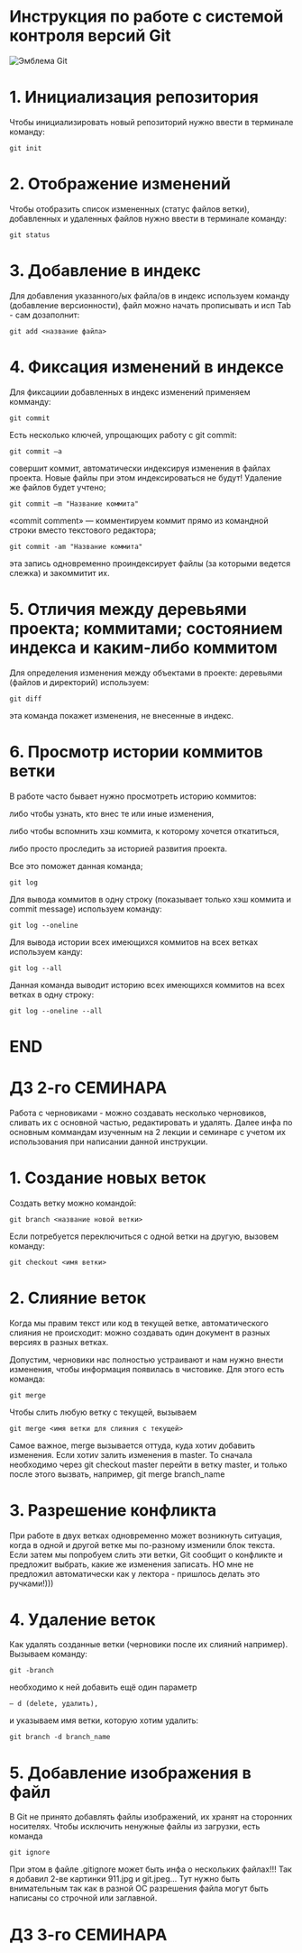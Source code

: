 # **Инструкция по работе с системой контроля версий Git**

![Эмблема Git](git.jpeg)

# 1. Инициализация репозитория

Чтобы инициализировать новый репозиторий нужно ввести в терминале команду:

    git init

# 2. Отображение изменений

Чтобы отобразить список измененных (статус файлов ветки), добавленных и удаленных файлов нужно ввести в терминале команду:

    git status

# 3. Добавление в индекс

Для добавления указанного/ых файла/ов в индекс используем команду (добавление версионности), файл можно начать прописывать и исп Tab - сам дозаполнит:

    git add <название файла>

# 4. Фиксация изменений в индексе

Для фиксациии добавленных в индекс изменений применяем комманду:

    git commit

Есть несколько ключей, упрощающих работу с git commit:

    git commit –a

совершит коммит, автоматически индексируя изменения в файлах проекта. Новые файлы при этом индексироваться не будут! Удаление же файлов будет учтено;

    git commit –m "Название коммита"

«commit comment» — комментируем коммит прямо из командной строки вместо текстового редактора;

    git commit -am "Название коммита"

эта запись одновременно проиндексирует файлы (за которыми ведется слежка) и закоммитит их.

# 5. Отличия между деревьями проекта; коммитами; состоянием индекса и каким-либо коммитом

Для определения изменения между объектами в проекте: деревьями (файлов и директорий) используем:

    git diff

эта команда покажет изменения, не внесенные в индекс.

# 6. Просмотр истории коммитов ветки

В работе часто бывает нужно просмотреть историю коммитов:

либо чтобы узнать, кто внес те или иные изменения,

либо чтобы вспомнить хэш коммита, к которому хочется откатиться,

либо просто проследить за историей развития проекта.

Все это поможет данная команда;

    git log

Для вывода коммитов в одну строку (показывает только хэш коммита и commit message) используем команду:

    git log --oneline

Для вывода истории всех имеющихся коммитов на всех ветках используем канду:

    git log --all

Данная команда выводит историю всех имеющихся коммитов на всех ветках в одну строку:

    git log --oneline --all

# END 

# **ДЗ 2-го СЕМИНАРА**

Работа с черновиками - можно создавать несколько черновиков, сливать их с основной частью, редактировать и удалять. Далее инфа по основным коммандам изученным на 2 лекции и семинаре с учетом их использования при написании данной инструкции.

# 1. Создание новых веток

Создать ветку можно командой:

    git branch <название новой ветки>

Если потребуется переключиться с одной ветки 
на другую, вызовем команду:

    git checkout <имя ветки>

# 2. Слияние веток

Когда мы правим текст или код в текущей ветке, 
автоматического слияния не происходит: можно 
создавать один документ в разных версиях 
в разных ветках.

Допустим, черновики нас полностью устраивают и нам нужно внести изменения, чтобы информация появилась в чистовике. Для этого есть команда:

    git merge

Чтобы слить любую ветку с текущей, вызываем 

    git merge <имя ветки для слияния с текущей>

Самое важное, merge вызывается оттуда,
куда хотиv добавить изменения. Если хотиv залить изменения в master. То сначала необходимо через git checkout master перейти в ветку master, и только после этого вызвать, например, git merge branch_name

# 3. Разрешение конфликта

При работе в двух ветках одновременно может 
возникнуть ситуация, когда в одной и другой 
ветке мы по-разному изменили блок текста. 
Если затем мы попробуем слить эти ветки, Git 
сообщит о конфликте и предложит выбрать, 
какие же изменения записать. НО мне не предложил автоматически как у лектора - пришлось делать это ручками!)))

# 4. Удаление веток

Как удалять созданные ветки (черновики после их слияний например). Вызываем команду:

    git -branch

необходимо к ней добавить ещё один параметр 

    — d (delete, удалить),

и указываем имя ветки, которую хотим удалить:

    git branch -d branch_name

# 5. Добавление изображения в файл

В Git не принято добавлять файлы 
изображений, их хранят на сторонних 
носителях. Чтобы исключить ненужные файлы 
из загрузки, есть команда 

    git ignore

При этом в файле .gitignore может быть инфа о нескольких файлах!!! Так я добавил 2-ве картинки 911.jpg и git.jpeg... Тут нужно быть внимательным так как в разной OC разрешения файла могут быть написаны со строчной или заглавной.

# **ДЗ 3-го СЕМИНАРА**